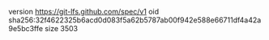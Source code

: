 version https://git-lfs.github.com/spec/v1
oid sha256:32f4622325b6acd0d083f5a62b5787ab00f942e588e66711df4a42a9e5bc3ffe
size 3503

